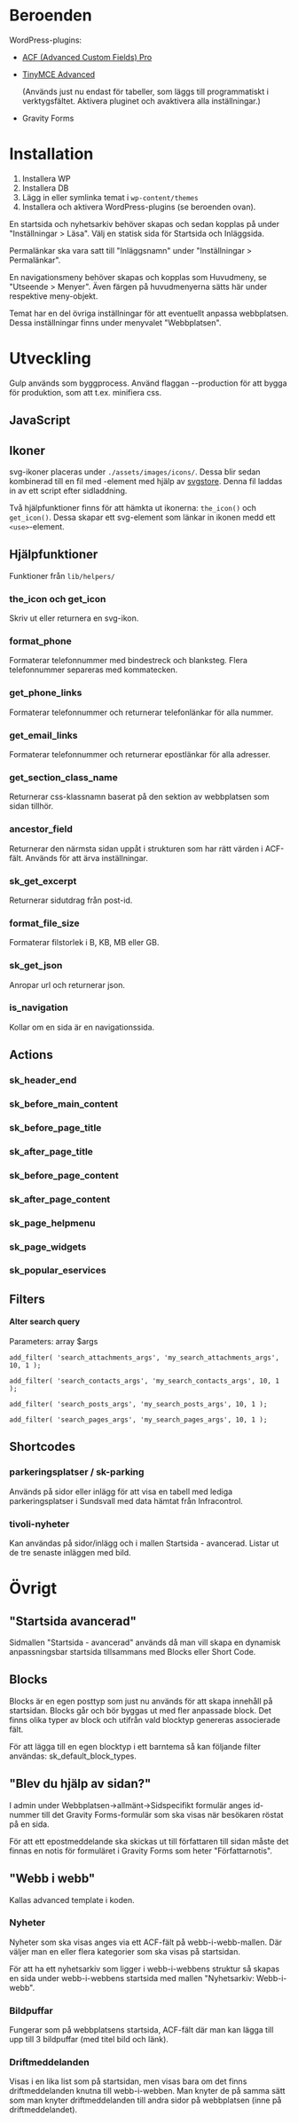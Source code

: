 # Beroenden

WordPress-plugins:

* [ACF (Advanced Custom Fields) Pro](http://www.advancedcustomfields.com/pro/)

* [TinyMCE Advanced](https://sv.wordpress.org/plugins/tinymce-advanced/)

	(Används just nu endast för tabeller, som läggs till programmatiskt i
	verktygsfältet. Aktivera pluginet och avaktivera alla inställningar.)
* Gravity Forms

# Installation

1. Installera WP
2. Installera DB
3. Lägg in eller symlinka temat i `wp-content/themes`
4. Installera och aktivera WordPress-plugins (se beroenden ovan).

En startsida och nyhetsarkiv behöver skapas och sedan kopplas på under "Inställningar > Läsa". 
Välj en statisk sida för Startsida och Inläggsida.

Permalänkar ska vara satt till "Inläggsnamn" under "Inställningar > Permalänkar".

En navigationsmeny behöver skapas och kopplas som Huvudmeny, se "Utseende > Menyer". Även färgen på huvudmenyerna sätts här under respektive meny-objekt.

Temat har en del övriga inställningar för att eventuellt anpassa webbplatsen. Dessa inställningar finns under menyvalet "Webbplatsen".


# Utveckling

Gulp används som byggprocess. Använd flaggan --production för att bygga för
produktion, som att t.ex. minifiera css.

## JavaScript

## Ikoner

svg-ikoner placeras under `./assets/images/icons/`. Dessa blir sedan kombinerad
till en fil med <symbol>-element med hjälp av
[svgstore](https://github.com/w0rm/gulp-svgstore). Denna fil laddas in av ett
script efter sidladdning.

Två hjälpfunktioner finns för att hämkta ut ikonerna: `the_icon()` och
`get_icon()`. Dessa skapar ett svg-element som länkar in ikonen medd ett
`<use>`-element.

## Hjälpfunktioner

Funktioner från `lib/helpers/`

### the_icon och get_icon

Skriv ut eller returnera en svg-ikon.

### format_phone

Formaterar telefonnummer med bindestreck och blanksteg. Flera telefonnummer
separeras med kommatecken.

### get_phone_links

Formaterar telefonnummer och returnerar telefonlänkar för alla nummer.

### get_email_links

Formaterar telefonnummer och returnerar epostlänkar för alla adresser.

### get_section_class_name

Returnerar css-klassnamn baserat på den sektion av webbplatsen som sidan
tillhör.

### ancestor_field

Returnerar den närmsta sidan uppåt i strukturen som har rätt värden i ACF-fält.
Används för att ärva inställningar.

### sk_get_excerpt

Returnerar sidutdrag från post-id.

### format_file_size

Formaterar filstorlek i B, KB, MB eller GB.

### sk_get_json

Anropar url och returnerar json.

### is_navigation

Kollar om en sida är en navigationssida.

## Actions

### sk_header_end

### sk_before_main_content

### sk_before_page_title

### sk_after_page_title

### sk_before_page_content

### sk_after_page_content

### sk_page_helpmenu

### sk_page_widgets

### sk_popular_eservices

## Filters
#### Alter search query
Parameters: array $args

`add_filter( 'search_attachments_args', 'my_search_attachments_args', 10, 1 );`

`add_filter( 'search_contacts_args', 'my_search_contacts_args', 10, 1 );`

`add_filter( 'search_posts_args', 'my_search_posts_args', 10, 1 );`

`add_filter( 'search_pages_args', 'my_search_pages_args', 10, 1 );`

## Shortcodes

### parkeringsplatser / sk-parking
Används på sidor eller inlägg för att visa en tabell med lediga parkeringsplatser i Sundsvall med data hämtat från Infracontrol.

### tivoli-nyheter
Kan användas på sidor/inlägg och i mallen Startsida - avancerad. Listar ut de tre senaste inläggen med bild.

# Övrigt

## "Startsida avancerad"
Sidmallen "Startsida - avancerad" används då man vill skapa en dynamisk anpassningsbar startsida tillsammans med Blocks eller Short Code.

## Blocks
Blocks är en egen posttyp som just nu används för att skapa innehåll på startsidan. Blocks går och bör byggas ut med fler anpassade block. Det finns olika typer av block och utifrån vald blocktyp genereras associerade fält.

För att lägga till en egen blocktyp i ett barntema så kan följande filter användas: sk_default_block_types.


## "Blev du hjälp av sidan?"

I admin under Webbplatsen->allmänt->Sidspecifikt formulär anges id-nummer till
det Gravity Forms-formulär som ska visas när besökaren röstat på en sida.

För att ett epostmeddelande ska skickas ut till författaren till sidan måste
det finnas en notis för formuläret i Gravity Forms som heter "Författarnotis".

## "Webb i webb"

Kallas advanced template i koden.

### Nyheter

Nyheter som ska visas anges via ett ACF-fält på webb-i-webb-mallen. Där väljer
man en eller flera kategorier som ska visas på startsidan.

För att ha ett nyhetsarkiv som ligger i webb-i-webbens struktur så skapas en
sida under webb-i-webbens startsida med mallen "Nyhetsarkiv: Webb-i-webb".

### Bildpuffar

Fungerar som på webbplatsens startsida, ACF-fält där man kan lägga till upp
till 3 bildpuffar (med titel bild och länk).

### Driftmeddelanden

Visas i en lika list som på startsidan, men visas bara om det finns
driftmeddelanden knutna till webb-i-webben. Man knyter de på samma sätt som man
knyter driftmeddelanden till andra sidor på webbplatsen (inne på
driftmeddelandet).


